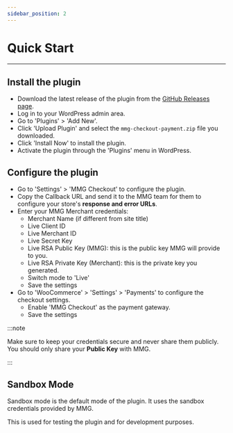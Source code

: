 ```yaml
---
sidebar_position: 2
---
```


# Quick Start

---

## Install the plugin

- Download the latest release of the plugin from the [GitHub Releases page](https://github.com/Kalpa-Services/mmg-wp-plugin/releases).
- Log in to your WordPress admin area.
- Go to 'Plugins' > 'Add New'.
- Click 'Upload Plugin' and select the `mmg-checkout-payment.zip` file you downloaded.
- Click 'Install Now' to install the plugin.
- Activate the plugin through the 'Plugins' menu in WordPress.

## Configure the plugin

- Go to 'Settings' > 'MMG Checkout' to configure the plugin.
- Copy the Callback URL and send it to the MMG team for them to configure your store's **response and error URLs**.
- Enter your MMG Merchant credentials:
  - Merchant Name (if different from site title)
  - Live Client ID
  - Live Merchant ID
  - Live Secret Key
  - Live RSA Public Key (MMG): this is the public key MMG will provide to you.
  - Live RSA Private Key (Merchant): this is the private key you generated.
  - Switch mode to 'Live'
  - Save the settings
- Go to 'WooCommerce' > 'Settings' > 'Payments' to configure the checkout settings.
  - Enable 'MMG Checkout' as the payment gateway.
  - Save the settings


:::note

Make sure to keep your credentials secure and never share them publicly. You should only share your **Public Key** with MMG.

:::

## Sandbox Mode

Sandbox mode is the default mode of the plugin. It uses the sandbox credentials provided by MMG.

This is used for testing the plugin and for development purposes.